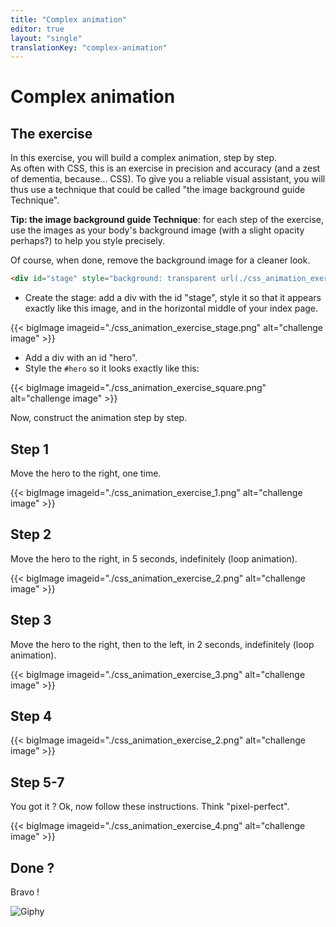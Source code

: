 ```yaml
---
title: "Complex animation"
editor: true
layout: "single"
translationKey: "complex-animation"
---
```


# Complex animation

## The exercise

In this exercise, you will build a complex animation, step by step.  
As often with CSS, this is an exercise in precision and accuracy (and a zest of dementia, because... CSS). To give you a reliable visual assistant, you will thus use a technique that could be called "the image background guide Technique". 

**Tip: the image background guide Technique**: for each step of the exercise, use the images  as your body's background image (with a slight opacity perhaps?) to help you style precisely.  

Of course, when done, remove the background image for a cleaner look.

```html
<div id="stage" style="background: transparent url(./css_animation_exercise_stage.png) 0 0 no-repeat;">
```


- Create the stage: add a div with the id "stage", style it so that it appears exactly like this image, and in the horizontal middle of your index page.   

{{< bigImage imageid="./css_animation_exercise_stage.png" alt="challenge image" >}}

- Add a div with an id "hero".
- Style the `#hero` so it looks exactly like this: 

{{< bigImage imageid="./css_animation_exercise_square.png" alt="challenge image" >}}

Now, construct the animation step by step.

## Step 1

Move the hero to the right, one time.  

{{< bigImage imageid="./css_animation_exercise_1.png" alt="challenge image" >}}

## Step 2

Move the hero to the right, in 5 seconds, indefinitely (loop animation).  

{{< bigImage imageid="./css_animation_exercise_2.png" alt="challenge image" >}}

## Step 3

Move the hero to the right, then to the left, in 2 seconds, indefinitely (loop animation).  

{{< bigImage imageid="./css_animation_exercise_3.png" alt="challenge image" >}}

## Step 4

{{< bigImage imageid="./css_animation_exercise_2.png" alt="challenge image" >}}

## Step 5-7

You got it ? Ok, now follow these instructions. Think "pixel-perfect".  

{{< bigImage imageid="./css_animation_exercise_4.png" alt="challenge image" >}}

## 

## Done ?

Bravo ! 

![Giphy](./dog-five.gif)
